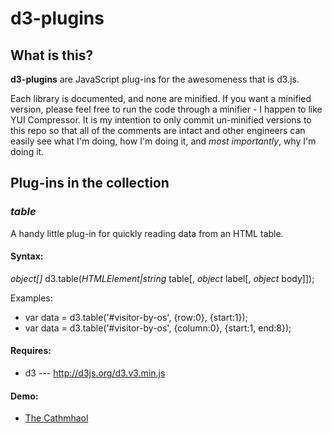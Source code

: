d3-plugins
==========

## What is this?

**d3-plugins** are JavaScript plug-ins for the awesomeness that is d3.js.

Each library is documented, and none are minified. If you want a minified version, please feel free to run the code through a minifier - I happen to like YUI Compressor. It is my intention to only commit un-minified versions to this repo so that all of the comments are intact and other engineers can easily see what I'm doing, how I'm doing it, and *most importantly*, why I'm doing it.

## Plug-ins in the collection

### *table*
A handy little plug-in for quickly reading data from an HTML table.

#### Syntax:
*object[]* d3.table(*HTMLElement|string* table[, *object* label[, *object* body]]);

Examples:
* var data = d3.table('#visitor-by-os', {row:0}, {start:1});
* var data = d3.table('#visitor-by-os', {column:0}, {start:1, end:8});

#### Requires:
* d3 --- http://d3js.org/d3.v3.min.js

#### Demo:
* [The Cathmhaol](http://products.cathmhaol.com/prototypes/d3-table/)